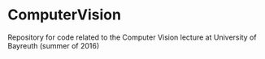 # ComputerVision

Repository for code related to the Computer Vision lecture at University of Bayreuth (summer of 2016)

